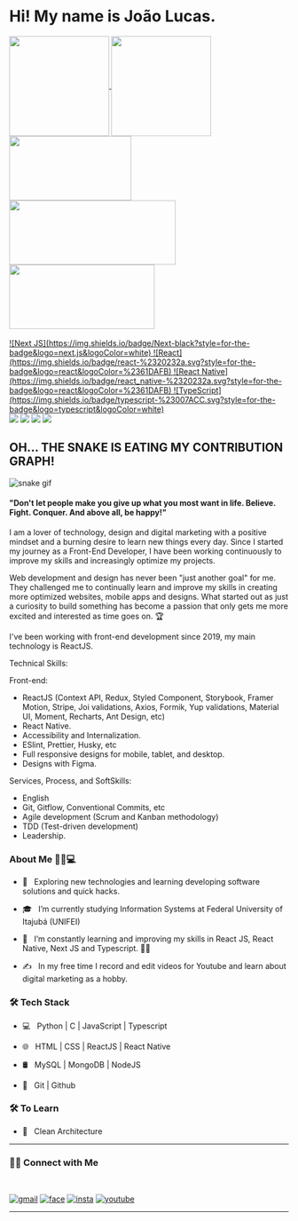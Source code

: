 <h1> Hi! My name is João Lucas. </h1>

<div>
  <a href="https://github.com/joaolucas2012">
  <img height="180em"   align="center" src="https://github-readme-stats.vercel.app/api?username=joaolucas2012&show_icons=true&theme=react&include_all_commits=true&count_private=true"/>
  <img height="180em"  align="center" src="https://github-readme-stats.vercel.app/api/top-langs/?username=joaolucas2012&layout=compact&langs_count=7&theme=react" />

  <img align="center" width="220" height="116" src="https://c.tenor.com/XURX9sJ3wucAAAAM/shangchi-ten-rings.gif">
  <img align="center" width="300" height="116" src="https://i.pinimg.com/originals/b3/b4/5a/b3b45a7fd0b41aa05f6075c7dbefb3ee.gif">
  <img align="center" width="262" height="116" src="http://cinemacomrapadura.com.br/imagens/2018/04/20190421-vinga1.gif">
</div>
 <br>
  ![Next JS](https://img.shields.io/badge/Next-black?style=for-the-badge&logo=next.js&logoColor=white) ![React](https://img.shields.io/badge/react-%2320232a.svg?style=for-the-badge&logo=react&logoColor=%2361DAFB) ![React Native](https://img.shields.io/badge/react_native-%2320232a.svg?style=for-the-badge&logo=react&logoColor=%2361DAFB) ![TypeScript](https://img.shields.io/badge/typescript-%23007ACC.svg?style=for-the-badge&logo=typescript&logoColor=white)
  <br><a href="https://www.youtube.com/c/Manualdousu%C3%A1rioOficial" target="_blank"><img src="https://img.shields.io/badge/-Youtube-%23EA4335?style=for-the-badge&logo=youtube&logoColor=white" target="_blank"></a>
  <a href="https://www.instagram.com/joaolucas2012/?hl=pt-br" target="_blank"><img src="https://img.shields.io/badge/-Instagram-%23E4405F?style=for-the-badge&logo=instagram&logoColor=white" target="_blank"></a>
  <a href="mailto:ribeirojoaolucas68@gmail.com"><img src="https://img.shields.io/badge/-Gmail-c14438?style=for-the-badge&logo=Gmail&logoColor=white" target="_blank"></a>
  <a href="https://www.facebook.com/joaolucas.ribeiro.18/" target="_blank"><img src="https://img.shields.io/badge/-Facebook-blue?style=for-the-badge&logo=Facebook&logoColor=white" target="_blank"></a>
</div>
  
## OH... THE SNAKE IS EATING MY CONTRIBUTION GRAPH!
![snake gif](https://github.com/joaolucas2012/joaolucas2012/blob/output/github-contribution-grid-snake.gif)
  
  
#### "Don't let people make you give up what you most want in life. Believe. Fight. Conquer. And above all, be happy!"

I am a lover of technology, design and digital marketing with a positive mindset and a burning desire to learn new things every day. Since I started my journey as a Front-End Developer, I have been working continuously to improve my skills and increasingly optimize my projects.

Web development and design has never been "just another goal" for me. They challenged me to continually learn and improve my skills in creating more optimized websites, mobile apps and designs. What started out as just a curiosity to build something has become a passion that only gets me more excited and interested as time goes on. 🏆

I've been working with front-end development since 2019, my main technology is ReactJS.

Technical Skills:

Front-end:
* ReactJS (Context API, Redux, Styled Component, Storybook, Framer Motion, Stripe, Joi validations, Axios, Formik, Yup validations, Material UI, Moment, Recharts, Ant Design, etc)
* React Native.
* Accessibility and Internalization.
* ESlint, Prettier, Husky, etc
* Full responsive designs for mobile, tablet, and desktop. 
* Designs with Figma.

Services, Process, and SoftSkills:
* English
* Git, Gitflow, Conventional Commits, etc
* Agile development (Scrum and Kanban methodology)
* TDD (Test-driven development)
* Leadership.

<h3>About Me 👨🏻💻  </h3>

- 🤔 &nbsp; Exploring new technologies and learning developing software solutions and quick hacks.

- 🎓 &nbsp; I’m currently studying Information Systems at Federal University of Itajubá (UNIFEI)

- 🌱 &nbsp; I’m constantly learning and improving my skills in React JS, React Native, Next JS and Typescript. 👨‍💻

- ✍️ &nbsp; In my free time I record and edit videos for Youtube and learn about digital marketing as a hobby.


<h3>🛠 Tech Stack</h3>

- 💻 &nbsp; Python | C | JavaScript | Typescript

- 🌐 &nbsp; HTML | CSS | ReactJS | React Native

- 🛢 &nbsp; MySQL | MongoDB | NodeJS

- 🔧 &nbsp; Git | Github

<h3>🛠 To Learn</h3>

- 🔧 &nbsp; Clean Architecture

<hr>

<h3> 🤝🏻 Connect with Me </h3>

<br>

[![gmail](https://img.shields.io/badge/-Gmail-c14438?style=for-the-badge&logo=Gmail&logoColor=white)](mailto:ribeirojoaolucas68@gmail.com)
[![face](https://img.shields.io/badge/-Facebook-blue?style=for-the-badge&logo=Facebook&logoColor=white)](https://www.facebook.com/joaolucas.ribeiro.18/)
[![insta](https://img.shields.io/badge/-Instagram-E4405F?style=for-the-badge&logo=instagram&logoColor=white)](https://www.instagram.com/joaolucas2012/?hl=pt-br)
[![youtube](https://img.shields.io/badge/-Youtube-%23EA4335?style=for-the-badge&logo=youtube&logoColor=white)](https://www.youtube.com/c/Manualdousu%C3%A1rioOficial)

<hr>
